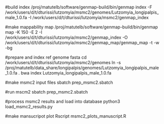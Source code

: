 #build index 
/proj/matutelb/software/genmap-build/bin/genmap index -F /work/users/d/t/dturissi/lutzomyia/msmc2/genomes/Lutzomyia_longipalpis_male_1.0.fa -I /work/users/d/t/dturissi/lutzomyia/msmc2/genmap_index

#make mappability map
/proj/matutelb/software/genmap-build/bin/genmap map -K 150 -E 2 -I /work/users/d/t/dturissi/lutzomyia/msmc2/genmap_index -O /work/users/d/t/dturissi/lutzomyia/msmc2/genmap_map/genmap_map -t -w -bg


#prepare and index ref genome fasta
cd /work/users/d/t/dturissi/lutzomyia/msmc2/genomes
ln -s /proj/matutelb/data_share/longipalpis/genomes/Lutzomyia_longipalpis_male_1.0.fa .
bwa index Lutzomyia_longipalpis_male_1.0.fa


#make msmc2 input files
sbatch prep_msmc2.sbatch

#run mscm2
sbatch prep_msmc2.sbatch

#process msmc2 results and load into database
python3 load_msmc2_results.py

#make mansucripot plot
Rscript msmc2_plots_manuscript.R
